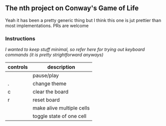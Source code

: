 ## The nth project on Conway's Game of Life

Yeah it has been a pretty generic thing but I think this one is jut prettier than most implementations.
PRs are welcome

### Instructions

*I wanted to keep stuff minimal, so refer here for trying out keyboard commands (it is pretty strightforward anyways)*


|   controls   |      description           |
|--------------|----------------------------|
|   <SPC>      |  pause/play                |
|     .        |    change theme            |
|     c        |   clear the board          |
|     r        |  reset board               |
|<left-click>  | make alive multiple cells  |
|<right-click> | toggle state of one cell   |
